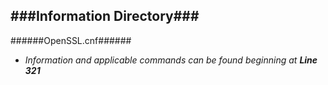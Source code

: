 ###Information Directory###
---
######OpenSSL.cnf######
  - _Information and applicable commands can be found beginning at_ ___Line 321___
 
